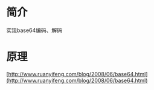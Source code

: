 # 简介
实现base64编码、解码

# 原理
[http://www.ruanyifeng.com/blog/2008/06/base64.html](http://www.ruanyifeng.com/blog/2008/06/base64.html)
